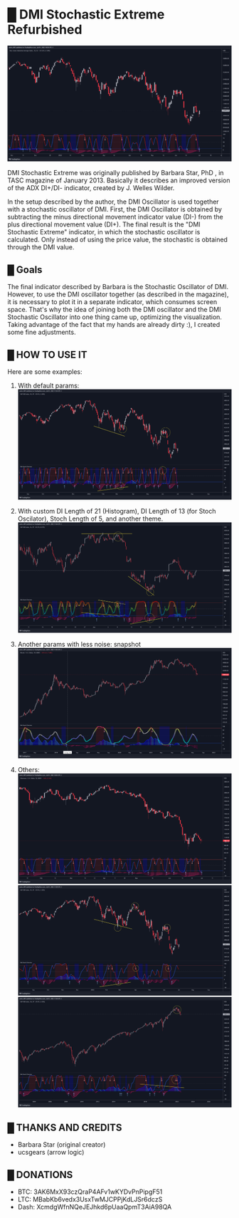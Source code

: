# █ DMI Stochastic Extreme Refurbished

![alt](images/DJI_2022-07-01_18-56-25_4ac24.png)

DMI Stochastic Extreme was originally published by Barbara Star, PhD , in TASC magazine of January 2013.
Basically it describes an improved version of the ADX DI+/DI- indicator, created by J. Welles Wilder.

In the setup described by the author, the DMI Oscillator is used together with a stochastic oscillator of DMI.
First, the DMI Oscillator is obtained by subtracting the minus directional movement indicator value (DI-) from the plus directional movement value (DI+).
The final result is the "DMI Stochastic Extreme" indicator, in which the stochastic oscillator is calculated. Only instead of using the price value, the stochastic is obtained through the DMI value.

## █ Goals

The final indicator described by Barbara is the Stochastic Oscillator of DMI.
However, to use the DMI oscillator together (as described in the magazine), it is necessary to plot it in a separate indicator, which consumes screen space.
That's why the idea of ​​joining both the DMI oscillator and the DMI Stochastic Oscillator into one thing came up, optimizing the visualization.
Taking advantage of the fact that my hands are already dirty :), I created some fine adjustments.

## █ HOW TO USE IT

Here are some examples:

1. With default params:
![alt](images/SPX_2022-07-01_17-36-59_5de9f.png)

2. With custom DI Length of 21 (Histogram), DI Length of 13 (for Stoch Oscilator), Stoch Length of 5, and another theme.
![alt](images/SPX_2022-07-01_17-44-45_c6060.png)

3. Another params with less noise:
snapshot
![alt](images/BTCUSD_2022-07-01_17-55-48_3f2ae.png)

4. Others:
![alt](images/ETHUSD_2022-07-01_18-56-46_94397.png)
![alt](images/SPX_2022-07-01_17-28-58_04dd3.png)
![alt](images/SPX_2022-07-01_17-30-25_60806.png)

## █ THANKS AND CREDITS

- Barbara Star (original creator)
- ucsgears (arrow logic)

## █ DONATIONS

- BTC: 3AK6MxX93czQraP4AFv1wKYDvPnPipgF51
- LTC: MBabKb6vedx3UsxTwMJCPPjKdLJSr6dczS
- Dash: XcmdgWfnNQeJEJhkd6pUaaQpmT3AiA98QA
